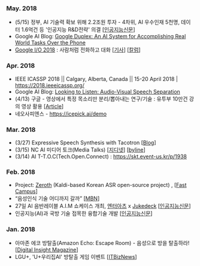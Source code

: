 ### May. 2018
* (5/15) 정부, AI 기술력 확보 위해 2.2조원 투자 - 4차위, AI 우수인재 5천명, 데이터 1.6억건 등 '인공지능 R&D전략' 의결 [[인공지능신문](http://www.aitimes.kr/news/articleView.html?idxno=11823)]
* Google AI Blog: [Google Duplex: An AI System for Accomplishing Real World Tasks Over the Phone](https://ai.googleblog.com/2018/05/duplex-ai-system-for-natural-conversation.html)
* [Google I/O 2018](https://events.google.com/io/) : 사람처럼 전화하고 대화 [[기사](http://thegear.co.kr/16063)] [[칼럼](http://www.ciokorea.com/column/38176)]

### Apr. 2018
* IEEE ICASSP 2018 || Calgary, Alberta, Canada || 15-20 April 2018 | https://2018.ieeeicassp.org/
* Google AI Blog: [Looking to Listen: Audio-Visual Speech Separation](https://ai.googleblog.com/2018/05/duplex-ai-system-for-natural-conversation.html)
* (4/13) 구글 - 영상에서 특정 목소리만 분리/뽑아내는 연구/기술 : 유투부 10만건 강의 영상 활용 [[Article](http://smartaedi.tistory.com/251)]
* 네오사피엔스 - https://icepick.ai/demo   

### Mar. 2018
* (3/27) Expressive Speech Synthesis with Tacotron [[Blog](https://research.googleblog.com/2018/03/expressive-speech-synthesis-with.html)]
* (3/15) NC AI 미디어 토크(Media Talks) [[지디넷](http://www.zdnet.co.kr/news/news_view.asp?artice_id=20180315184207)] [[byline](https://byline.network/2018/03/15-7/)]
* (3/14) AI T-T.O.C(Tech.Open.Connect) : https://skt.event-us.kr/p/1938 

### Feb. 2018
* Project: [Zeroth](https://github.com/goodatlas/zeroth) (Kaldi-based Korean ASR open-source project) , [[Fast Campus](http://www.fastcampus.co.kr/data_camp_dsr)]
* “음성인식 기술 어디까지 갈까” [[MBN](http://news.mk.co.kr/newsRead.php?year=2017&no=131699)]
* 27일 AI 음반레이블 A.I.M 쇼케이스 개최, [엔터아츠](https://www.enterarts.net) x [Jukedeck](https://www.jukedeck.com) [[인공지능신문](http://www.aitimes.kr/news/articleView.html?idxno=11383)]
* 인공지능(AI)과 국방 기술 접목한 융합기술 개발 [[인공지능신문](http://www.aitimes.kr/news/articleView.html?idxno=11375)]

### Jan. 2018
* 아마존 에코 방탈출(Amazon Echo: Escape Room) - 음성으로 방을 탈출하라! [[Digital Insight Magazine](http://magazine.ditoday.com/marketing/%EC%9D%8C%EC%84%B1%EC%9C%BC%EB%A1%9C-%EB%B0%A9%EC%9D%84-%ED%83%88%EC%B6%9C%ED%95%98%EB%9D%BC/)]
* LGU+, 'U+우리집AI' 방탈출 게임 이벤트 [[ITBizNews](http://www.itbiznews.com/news/articleView.html?idxno=7882)]
